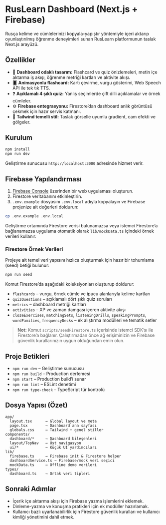 # RusLearn Dashboard (Next.js + Firebase)

Rusça kelime ve cümlelerinizi kopyala-yapıştır yöntemiyle içeri aktarıp oyunlaştırılmış öğrenme deneyimleri sunan RusLearn platformunun taslak Next.js arayüzü.

## Özellikler

- 🎯 **Dashboard odaklı tasarım:** Flashcard ve quiz önizlemeleri, metin içe aktarma iş akışı, öğrenme metriği kartları ve aktivite akışı.
- 🂠 **Animasyonlu flashcard:** Kartı çevirme, vurgu gösterimi, Web Speech API ile tek tık TTS.
- ❓ **Açıklamalı 4 şıklı quiz:** Yanlış seçimlerde çift dilli açıklamalar ve örnek cümleler.
- ⚙️ **Firebase entegrasyonu:** Firestore’dan dashboard anlık görüntüsü çekmek için hazır servis katmanı.
- 🎨 **Tailwind temelli stil:** Taslak görselle uyumlu gradient, cam efekti ve gölgeler.

## Kurulum

```bash
npm install
npm run dev
```

Geliştirme sunucusu `http://localhost:3000` adresinde hizmet verir.

## Firebase Yapılandırması

1. [Firebase Console](https://console.firebase.google.com/) üzerinden bir web uygulaması oluşturun.
2. Firestore veritabanını etkinleştirin.
3. `.env.example` dosyasını `.env.local` adıyla kopyalayın ve Firebase projenize ait değerleri doldurun:

```bash
cp .env.example .env.local
```

Geliştirme ortamında Firestore verisi bulunamazsa veya istemci Firestore’a bağlanamazsa uygulama otomatik olarak `lib/mockData.ts` içindeki örnek verileri kullanır.

### Firestore Örnek Verileri

Projeye ait temel veri yapısını hızlıca oluşturmak için hazır bir tohumlama (seed) betiği bulunur:

```bash
npm run seed
```

Komut Firestore’da aşağıdaki koleksiyonları oluşturup doldurur:

- `flashcards` – vurgu, örnek cümle ve ipucu alanlarıyla kelime kartları
- `quizQuestions` – açıklamalı dört şıklı quiz soruları
- `metrics` – dashboard metriği kartları
- `activities` – XP ve zaman damgası içeren aktivite akışı
- `clozeExercises`, `matchingSets`, `listeningDrills`, `speakingPrompts`, `wordFamilies`, `frequencyDecks` – ek alıştırma modülleri ve tematik setler

> **Not:** Komut `scripts/seedFirestore.ts` içerisinde istemci SDK’sı ile Firestore’a bağlanır. Çalıştırmadan önce ağ erişiminizin ve Firebase güvenlik kurallarınızın uygun olduğundan emin olun.

## Proje Betikleri

- `npm run dev` – Geliştirme sunucusu
- `npm run build` – Production derlemesi
- `npm start` – Production build’i sunar
- `npm run lint` – ESLint denetimi
- `npm run type-check` – TypeScript tür kontrolü

## Dosya Yapısı (Özet)

```
app/
  layout.tsx      → Global layout ve meta
  page.tsx        → Dashboard ana sayfası
  globals.css     → Tailwind + genel stiller
components/
  dashboard/*     → Dashboard bileşenleri
  layout/TopNav   → Üst navigasyon
  ui/*            → Küçük UI yardımcıları
lib/
  firebase.ts     → Firebase init & Firestore helper
  dashboardService.ts → Firebase/mock veri seçici
  mockData.ts     → Offline demo verileri
types/
  dashboard.ts    → Ortak veri tipleri
```

## Sonraki Adımlar

- İçerik içe aktarma akışı için Firebase yazma işlemlerini eklemek.
- Dinleme-yazma ve konuşma pratikleri için ek modüller hazırlamak.
- Kullanıcı bazlı uyarlanabilirlik için Firestore güvenlik kuralları ve kullanıcı kimliği yönetimini dahil etmek.
